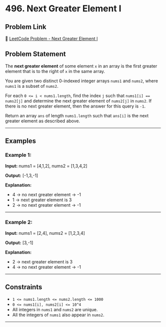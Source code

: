 # 496. Next Greater Element I


## Problem Link
🔗 [LeetCode Problem - Next Greater Element I](https://leetcode.com/problems/next-greater-element-i/)

## Problem Statement
The **next greater element** of some element `x` in an array is the first greater element that is to the right of `x` in the same array.

You are given two distinct 0-indexed integer arrays `nums1` and `nums2`, where `nums1` is a subset of `nums2`.

For each `0 <= i < nums1.length`, find the index `j` such that `nums1[i] == nums2[j]` and determine the next greater element of `nums2[j]` in `nums2`. If there is no next greater element, then the answer for this query is `-1`.

Return an array `ans` of length `nums1.length` such that `ans[i]` is the next greater element as described above.

---

## Examples

### Example 1:
**Input:**
nums1 = [4,1,2], nums2 = [1,3,4,2]

**Output:**
[-1,3,-1]

**Explanation:**
- 4 → no next greater element → -1
- 1 → next greater element is 3
- 2 → no next greater element → -1

---

### Example 2:
**Input:**
nums1 = [2,4], nums2 = [1,2,3,4]


**Output:**
[3,-1]


**Explanation:**
- 2 → next greater element is 3
- 4 → no next greater element → -1

---

## Constraints
- `1 <= nums1.length <= nums2.length <= 1000`
- `0 <= nums1[i], nums2[i] <= 10^4`
- All integers in `nums1` and `nums2` are unique.
- All the integers of `nums1` also appear in `nums2`.

---
